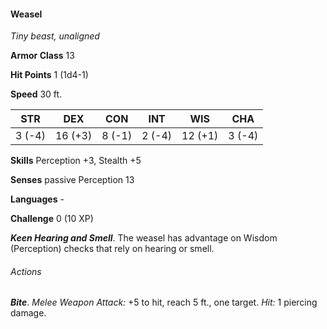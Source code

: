 #### Weasel

*Tiny beast, unaligned*

**Armor Class** 13

**Hit Points** 1 (1d4-1)

**Speed** 30 ft.

| STR    | DEX     | CON    | INT    | WIS     | CHA    |
|--------|---------|--------|--------|---------|--------|
| 3 (-4) | 16 (+3) | 8 (-1) | 2 (-4) | 12 (+1) | 3 (-4) |

**Skills** Perception +3, Stealth +5

**Senses** passive Perception 13

**Languages** -

**Challenge** 0 (10 XP)

***Keen Hearing and Smell***. The weasel has advantage on Wisdom (Perception) checks that rely on hearing or smell.

###### Actions

***Bite***. *Melee Weapon Attack:* +5 to hit, reach 5 ft., one target. *Hit:* 1 piercing damage.
